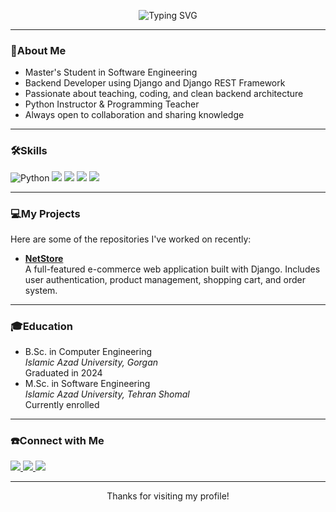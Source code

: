 <!-- Typing animation -->
<p align="center">
  <img src="https://readme-typing-svg.demolab.com?font=Fira+Code&duration=2500&pause=1000&color=3DB2FF&center=true&vCenter=true&width=435&lines=Hi!+I'm+a+Python+Instructor;Backend+Developer;Love+to+Code+and+Teach" alt="Typing SVG" />
</p>

---

### 👤About Me

- Master's Student in Software Engineering
- Backend Developer using Django and Django REST Framework  
- Passionate about teaching, coding, and clean backend architecture  
- Python Instructor & Programming Teacher  
- Always open to collaboration and sharing knowledge

---

### 🛠️Skills

<p align="left">
  <img src="https://img.shields.io/badge/Python-FFD43B?style=for-the-badge&logo=python&logoColor=3776AB" alt="Python" />
  <img src="https://img.shields.io/badge/Django-092E20?style=for-the-badge&logo=django&logoColor=white" />
  <img src="https://img.shields.io/badge/DRF-ff1709?style=for-the-badge&logo=django&logoColor=white" />
  <img src="https://img.shields.io/badge/Tkinter-1f1f1f?style=for-the-badge&logo=tkinter&logoColor=white" />
  <img src="https://img.shields.io/badge/Telegram_Bot-2CA5E0?style=for-the-badge&logo=telegram&logoColor=white" />

</p>

---

### 💻My Projects

Here are some of the repositories I've worked on recently:

- [**NetStore**](https://github.com/aryanpuransanaye/net-store)  
  A full-featured e-commerce web application built with Django. Includes user authentication, product management, shopping cart, and order system.

---

### 🎓Education

- B.Sc. in Computer Engineering  
  *Islamic Azad University, Gorgan*  
  Graduated in 2024
- M.Sc. in Software Engineering  
  *Islamic Azad University, Tehran Shomal*  
  Currently enrolled
  
---

### ☎️Connect with Me

<p align="left">
  <a href="https://www.instagram.com/arypnsy" target="_blank">
    <img src="https://img.shields.io/badge/Instagram-E4405F?style=for-the-badge&logo=instagram&logoColor=white" />
  </a>
  <a href="https://www.linkedin.com/in/aryan-puransanaye/" target="_blank">
          <img src="https://img.shields.io/badge/LinkedIn-0A66C2?style=for-the-badge&logo=linkedin&logoColor=white" />
  </a>
  <a href="https://discord.com/users/801045534483546133" target="_blank">
    <img src="https://img.shields.io/badge/Discord-5865F2?style=for-the-badge&logo=Discord&logoColor=white" />
  </a>
</p>

---

<p align="center">
  Thanks for visiting my profile!
</p>
